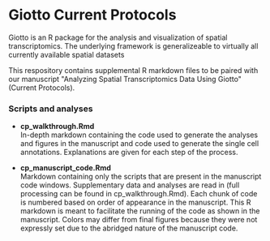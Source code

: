 # Giotto Current Protocols
Giotto is an R package for the analysis and visualization of spatial transcriptomics. The underlying framework is generalizeable to virtually all currently available spatial datasets

This respository contains supplemental R markdown files to be paired with our manuscript "Analyzing Spatial Transcriptomics Data Using Giotto" (Current Protocols).


### Scripts and analyses
- **cp_walkthrough.Rmd**    
In-depth markdown containing the code used to generate the analyses and figures in the manuscript and code used to generate the single cell annotations. Explanations are given for each step of the process.

- **cp_manuscript_code.Rmd**    
Markdown containing only the scripts that are present in the manuscript code windows. Supplementary data and analyses are read in (full processing can be found in cp_walkthrough.Rmd). Each chunk of code is numbered based on order of appearance in the manuscript. This R markdown is meant to facilitate the running of the code as shown in the manuscript. Colors may differ from final figures because they were not expressly set due to the abridged nature of the manuscript code.
